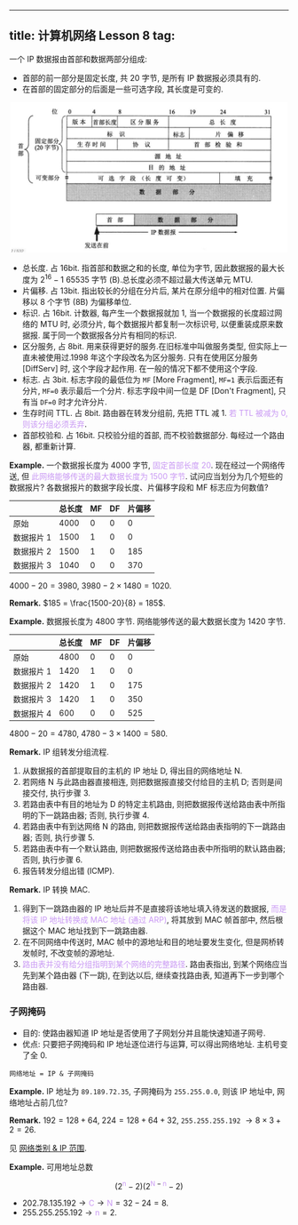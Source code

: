 
---
title: 计算机网络 Lesson 8
tag: [](/index.md)
---

<style>
hint {
  color: gray;  
}
em {
  color: rgb(201, 152, 244);
  font-style: normal;
}
</style>

一个 IP 数据报由首部和数据两部分组成: 
- 首部的前一部分是固定长度, 共 20 字节, 是所有 IP 数据报必须具有的. 
- 在首部的固定部分的后面是一些可选字段, 其长度是可变的. 

<p style="text-align: center;"><img src="./ipv4-header.png" style="border-radius: 0.2em; width: 500px;"></p>

- 总长度. 占 16bit. 指首部和数据之和的长度, 单位为字节, 因此数据报的最大长度为 $2^{16}-1$ 65535 字节 (B).总长度必须不超过最大传送单元 MTU. 
- 片偏移. 占 13bit. 指出较长的分组在分片后, 某片在原分组中的相对位置. 片偏移以 8 个字节 (8B) 为偏移单位. 
- 标识. 占 16bit. 计数器, 每产生一个数据报就加 1, 当一个数据报的长度超过网络的 MTU 时, 必须分片, 每个数据报片都复制一次标识号, 以便重装成原来数据报. 属于同一个数据报各分片有相同的标识. 
- 区分服务, 占 8bit. 用来获得更好的服务.在旧标准中叫做服务类型, 但实际上一直未被使用过.1998 年这个字段改名为区分服务. 只有在使用区分服务 [DiffServ] 时, 这个字段才起作用. 在一般的情况下都不使用这个字段. 
- 标志. 占 3bit. 标志字段的最低位为 `MF` [More Fragment], `MF=1` 表示后面还有分片, `MF=0` 表示最后一个分片. 标志字段中间一位是 DF [Don't Fragment], 只有当 `DF=0` 时才允许分片. 
- 生存时间 TTL. 占 8bit. 路由器在转发分组前, 先把 TTL 减 1. *若 TTL 被减为 0, 则该分组必须丢弃*. 
- 首部校验和. 占 16bit. 只校验分组的首部, 而不校验数据部分. 每经过一个路由器, 都重新计算. 

$\textbf{Example.}$ 一个数据报长度为 4000 字节, *固定首部长度 20*. 现在经过一个网络传送, 但 *此网络能够传送的最大数据长度为 1500 字节*. 试问应当划分为几个短些的数据报片? 各数据报片的数据字段长度、片偏移字段和 MF 标志应为何数值?

|  | 总长度 | MF | DF | 片偏移 |
| - | - | - | - | - |
| 原始 | 4000 | 0 | 0 | 0 | 
| 数据报片 1 | 1500 | 1 | 0 | 0 |
| 数据报片 2 | 1500 | 1 | 0 | 185 |
| 数据报片 3 | 1040 | 0 | 0 | 370 |

$4000 - 20 = 3980$, $3980 - 2 \times 1480 = 1020$. 

$\textbf{Remark.}$ $185 = \frac{1500-20}{8} = 185$. 

$\textbf{Example.}$ 数据报长度为 4800 字节. 网络能够传送的最大数据长度为 1420 字节. 

|  | 总长度 | MF | DF | 片偏移 |
| - | - | - | - | - |
| 原始 | 4800 | 0 | 0 | 0 | 
| 数据报片 1 | 1420 | 1 | 0 | 0 |
| 数据报片 2 | 1420 | 1 | 0 | 175 |
| 数据报片 3 | 1420 | 1 | 0 | 350 |
| 数据报片 4 | 600 | 0 | 0 | 525 |

$4800-20 = 4780$, $4780 - 3 \times 1400 = 580$. 

$\textbf{Remark.}$ IP 组转发分组流程. 
1. 从数据报的首部提取目的主机的 IP 地址 D, 得出目的网络地址 N.
2. 若网络 N 与此路由器直接相连, 则把数据报直接交付给目的主机 D; 否则是间接交付, 执行步骤 3.
3. 若路由表中有目的地址为 D 的特定主机路由, 则把数据报传送给路由表中所指明的下一跳路由器; 否则, 执行步骤 4. 
4. 若路由表中有到达网络 N 的路由, 则把数据报传送给路由表指明的下一跳路由器; 否则, 执行步骤 5. 
5. 若路由表中有一个默认路由, 则把数据报传送给路由表中所指明的默认路由器; 否则, 执行步骤 6. 
6. 报告转发分组出错 (ICMP).


$\textbf{Remark.}$ IP 转换 MAC. 

1. 得到下一跳路由器的 IP 地址后并不是直接将该地址填入待发送的数据报, *而是将该 IP 地址转换成 MAC 地址 (通过 ARP)*, 将其放到 MAC 帧首部中, 然后根据这个 MAC 地址找到下一跳路由器.
1. 在不同网络中传送时, MAC 帧中的源地址和目的地址要发生变化, 但是网桥转发帧时, 不改变帧的源地址. 
1. *路由表并没有给分组指明到某个网络的完整路径*. 路由表指出, 到某个网络应当先到某个路由器 (下一跳), 在到达以后, 继续查找路由表, 知道再下一步到哪个路由器. 

### 子网掩码

- 目的: 使路由器知道 IP 地址是否使用了子网划分并且能快速知道子网号. 
- 优点: 只要把子网掩码和 IP 地址逐位进行与运算, 可以得出网络地址. 主机号变了全 0. 

`网络地址 = IP & 子网掩码`

$\textbf{Example.}$ IP 地址为 `89.189.72.35`, 子网掩码为 `255.255.0.0`, 则该 IP 地址中, 网络地址占前几位? 

$\textbf{Remark.}$ $192 = 128 + 64$, $224 = 128 + 64 + 32$, `255.255.255.192` $\to 8 \times 3 + 2 = 26$. 

见 [网络类别 & IP 范围](/course-notes/network/lesson-7.md).

$\textbf{Example.}$ 可用地址总数

$$
(2^n-2)(2^{N-n}-2)
$$

- $202.78.135.192 \to C \to N = 32 - 24 = 8$. 
- $255.255.255.192 \to n = 2$. 
